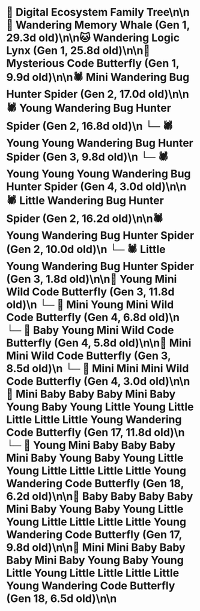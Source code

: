 # 🌳 Digital Ecosystem Family Tree\n\n🐋 Wandering Memory Whale (Gen 1, 29.3d old)\n\n🐱 Wandering Logic Lynx (Gen 1, 25.8d old)\n\n🦋 Mysterious Code Butterfly (Gen 1, 9.9d old)\n\n🕷️ Mini Wandering Bug Hunter Spider (Gen 2, 17.0d old)\n\n🕷️ Young Wandering Bug Hunter Spider (Gen 2, 16.8d old)\n  └─ 🕷️ Young Young Wandering Bug Hunter Spider (Gen 3, 9.8d old)\n    └─ 🕷️ Young Young Young Wandering Bug Hunter Spider (Gen 4, 3.0d old)\n\n🕷️ Little Wandering Bug Hunter Spider (Gen 2, 16.2d old)\n\n🕷️ Young Wandering Bug Hunter Spider (Gen 2, 10.0d old)\n  └─ 🕷️ Little Young Wandering Bug Hunter Spider (Gen 3, 1.8d old)\n\n🦋 Young Mini Wild Code Butterfly (Gen 3, 11.8d old)\n  └─ 🦋 Mini Young Mini Wild Code Butterfly (Gen 4, 6.8d old)\n  └─ 🦋 Baby Young Mini Wild Code Butterfly (Gen 4, 5.8d old)\n\n🦋 Mini Mini Wild Code Butterfly (Gen 3, 8.5d old)\n  └─ 🦋 Mini Mini Mini Wild Code Butterfly (Gen 4, 3.0d old)\n\n🦋 Mini Baby Baby Baby Mini Baby Young Baby Young Little Young Little Little Little Little Young Wandering Code Butterfly (Gen 17, 11.8d old)\n  └─ 🦋 Young Mini Baby Baby Baby Mini Baby Young Baby Young Little Young Little Little Little Little Young Wandering Code Butterfly (Gen 18, 6.2d old)\n\n🦋 Baby Baby Baby Baby Mini Baby Young Baby Young Little Young Little Little Little Little Young Wandering Code Butterfly (Gen 17, 9.8d old)\n\n🦋 Mini Mini Baby Baby Baby Mini Baby Young Baby Young Little Young Little Little Little Little Young Wandering Code Butterfly (Gen 18, 6.5d old)\n\n